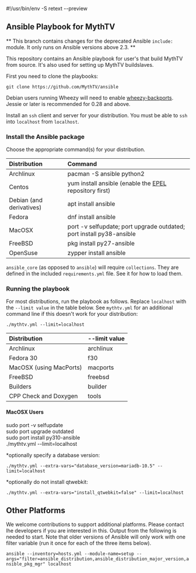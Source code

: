 #!/usr/bin/env -S retext --preview
## Ansible Playbook for MythTV
** This branch contains changes for the deprecated Ansible `include:` module. It only runs on Ansible versions above 2.3. **

This repository contains an Ansible playbook for user's that build MythTV
from source. It's also used for setting up MythTV buildslaves.

First you need to clone the playbooks:

``` git clone https://github.com/MythTV/ansible ```

Debian users running Wheezy will need to enable [wheezy-backports](https://wiki.debian.org/Backports).
Jessie or later is recommended for 0.28 and above.

Install an `ssh` client and server for your distribution. You must be able to `ssh`
into `localhost` from `localhost`.

### Install the Ansible package
Choose the appropriate command(s) for your distribution.
<br>

Distribution | Command
:-------|:--------
Archlinux | pacman -S ansible python2
Centos | yum install ansible (enable the [EPEL](https://fedoraproject.org/wiki/EPEL) repository first)
Debian (and derivatives) | apt install ansible
Fedora | dnf install ansible
MacOSX | port -v selfupdate; port upgrade outdated; port install py38-ansible
FreeBSD | pkg install py27-ansible
OpenSuse | zypper install ansible

`ansible_core` (as opposed to `ansible`) will require `collections`. They
are defined in the included `requirements.yml` file. See it for how to
load them.

### Running the playbook
For most distributions, run the playbook as follows. Replace
`localhost` with the `--limit value` in the table below.
See `mythtv.yml` for an additional command line if this
doesn't work for your distribution:

``` ./mythtv.yml --limit=localhost ```
<br>

Distribution|--limit value
:-----------|:------------
Archlinux | archlinux
Fedora 30 | f30
MacOSX (using MacPorts)| macports
FreeBSD | freebsd
Builders | builder
CPP Check and Doxygen | tools

#### MacOSX Users

sudo port -v selfupdate  
sudo port upgrade outdated  
sudo port install py310-ansible  
./mythtv.yml --limit=localhost  

*optionally specify a database version:

``` ./mythtv.yml --extra-vars="database_version=mariadb-10.5" --limit=localhost ```

*optionally do not install qtwebkit:

``` ./mythtv.yml --extra-vars="install_qtwebkit=false" --limit=localhost ```

## Other Platforms
We welcome contributions to support additional platforms. Please contact lhe
developers if you are interested in this. Output from the following is needed
to start.  Note that older versions of Ansible will only work with one filter
variable (run it once for each of the three items below).

``` ansible --inventory=hosts.yml --module-name=setup --args="filter=ansible_distribution,ansible_distribution_major_version,ansible_pkg_mgr" localhost ```
